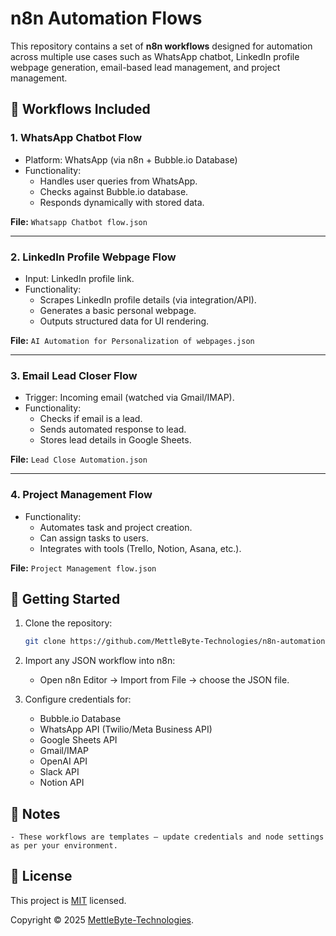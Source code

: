 # n8n Automation Flows

This repository contains a set of **n8n workflows** designed for automation across multiple use cases such as WhatsApp chatbot, LinkedIn profile webpage generation, email-based lead management, and project management.

## 📂 Workflows Included

### 1. WhatsApp Chatbot Flow
- Platform: WhatsApp (via n8n + Bubble.io Database)
- Functionality:
  - Handles user queries from WhatsApp.
  - Checks against Bubble.io database.
  - Responds dynamically with stored data.

**File:** `Whatsapp Chatbot flow.json`

---

### 2. LinkedIn Profile Webpage Flow
- Input: LinkedIn profile link.
- Functionality:
  - Scrapes LinkedIn profile details (via integration/API).
  - Generates a basic personal webpage.
  - Outputs structured data for UI rendering.

**File:** `AI Automation for Personalization of webpages.json`

---

### 3. Email Lead Closer Flow
- Trigger: Incoming email (watched via Gmail/IMAP).
- Functionality:
  - Checks if email is a lead.
  - Sends automated response to lead.
  - Stores lead details in Google Sheets.

**File:** `Lead Close Automation.json`

---

### 4. Project Management Flow
- Functionality:
  - Automates task and project creation.
  - Can assign tasks to users.
  - Integrates with tools (Trello, Notion, Asana, etc.).

**File:** `Project Management flow.json`


## 🚀 Getting Started

1. Clone the repository:
   ```bash
   git clone https://github.com/MettleByte-Technologies/n8n-automation-flows.git

2. Import any JSON workflow into n8n:
    - Open n8n Editor → Import from File → choose the JSON file.

3. Configure credentials for:
    - Bubble.io Database
    - WhatsApp API (Twilio/Meta Business API)
    - Google Sheets API
    - Gmail/IMAP
    - OpenAI API
    - Slack API
    - Notion API

## 📌 Notes
    - These workflows are templates – update credentials and node settings as per your environment.

## 📝 License

This project is [MIT](https://github.com/MettleByte-Technologies/n8n-automation-flows/blob/main/LICENSE) licensed.

Copyright © 2025 [MettleByte-Technologies](https://github.com/MettleByte-Technologies).<br />
